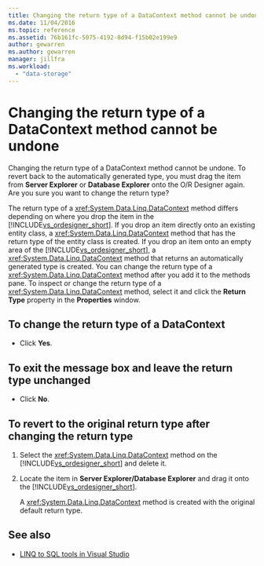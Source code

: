 ```yaml
---
title: Changing the return type of a DataContext method cannot be undone
ms.date: 11/04/2016
ms.topic: reference
ms.assetid: 76b161fc-5075-4192-8d94-f15b02e199e9
author: gewarren
ms.author: gewarren
manager: jillfra
ms.workload:
  - "data-storage"
---
```

# Changing the return type of a DataContext method cannot be undone

Changing the return type of a DataContext method cannot be undone. To revert back to the automatically generated type, you must drag the item from **Server Explorer** or **Database Explorer** onto the O/R Designer again. Are you sure you want to change the return type?

The return type of a <xref:System.Data.Linq.DataContext> method differs depending on where you drop the item in the [!INCLUDE[vs_ordesigner_short](../data-tools/includes/vs_ordesigner_short_md.md)]. If you drop an item directly onto an existing entity class, a <xref:System.Data.Linq.DataContext> method that has the return type of the entity class is created. If you drop an item onto an empty area of the [!INCLUDE[vs_ordesigner_short](../data-tools/includes/vs_ordesigner_short_md.md)], a <xref:System.Data.Linq.DataContext> method that returns an automatically generated type is created. You can change the return type of a <xref:System.Data.Linq.DataContext> method after you add it to the methods pane. To inspect or change the return type of a <xref:System.Data.Linq.DataContext> method, select it and click the **Return Type** property in the **Properties** window.

## To change the return type of a DataContext

- Click **Yes**.

## To exit the message box and leave the return type unchanged

- Click **No**.

## To revert to the original return type after changing the return type

1. Select the <xref:System.Data.Linq.DataContext> method on the [!INCLUDE[vs_ordesigner_short](../data-tools/includes/vs_ordesigner_short_md.md)] and delete it.

2. Locate the item in **Server Explorer/Database Explorer** and drag it onto the [!INCLUDE[vs_ordesigner_short](../data-tools/includes/vs_ordesigner_short_md.md)].

    A <xref:System.Data.Linq.DataContext> method is created with the original default return type.

## See also

- [LINQ to SQL tools in Visual Studio](../data-tools/linq-to-sql-tools-in-visual-studio2.md)